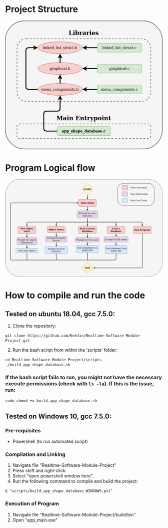 # Project Structure
<img src="./graphics/file_structure.png">

# Program Logical flow
<img src="./graphics/program_logic.png">

# How to compile and run the code

## Tested on ubuntu 18.04, gcc 7.5.0:
1. Clone the repository: 
```
git clone https://github.com/KeeJin/Realtime-Software-Module-Project.git
```
2. Run the bash script from within the 'scripts' folder:
```
cd Realtime-Software-Module-Project/scripts
./build_app_shape_database.sh
```
### If the bash script fails to run, you might not have the necessary execute permissions (check with ```ls -la```). If this is the issue, run: 
```
sudo chmod +x build_app_shape_database.sh
```

## Tested on Windows 10, gcc 7.5.0:
### Pre-requisites
- Powershell (to run automated script)

### Compilation and Linking
1. Navigate file "Realtime-Software-Module-Project"
2. Press shift and right-click.
3. Select "open powershell window here".
4. Run the following command to compile and build the project: 
```
& "scripts/build_app_shape_database_WINDOWS.ps1"
```

### Execution of Program
1. Navigate file "Realtime-Software-Module-Project/build/bin".
2. Open "app_main.exe"

